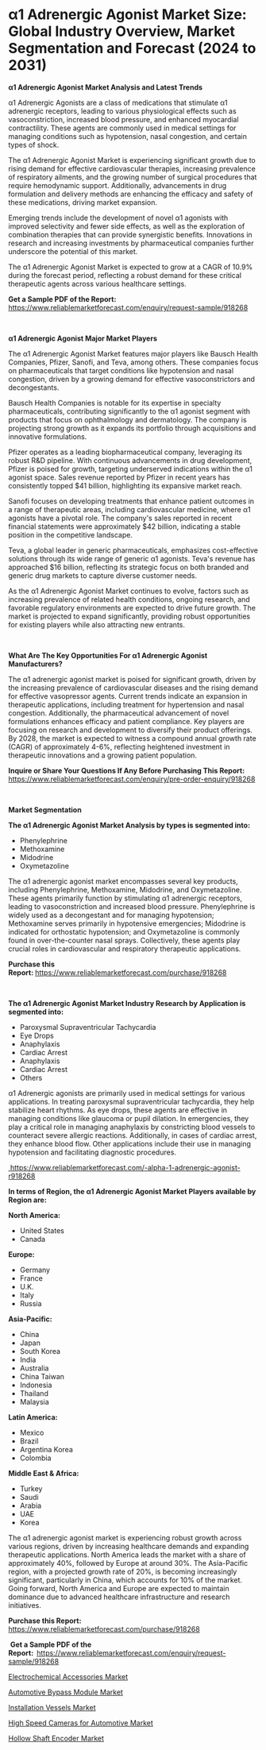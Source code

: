 <p><h1>α1 Adrenergic Agonist Market Size: Global Industry Overview, Market Segmentation and Forecast (2024 to 2031)</h1></p><p><strong>α1 Adrenergic Agonist Market Analysis and Latest Trends</strong></p>
<p><p>α1 Adrenergic Agonists are a class of medications that stimulate α1 adrenergic receptors, leading to various physiological effects such as vasoconstriction, increased blood pressure, and enhanced myocardial contractility. These agents are commonly used in medical settings for managing conditions such as hypotension, nasal congestion, and certain types of shock.</p><p>The α1 Adrenergic Agonist Market is experiencing significant growth due to rising demand for effective cardiovascular therapies, increasing prevalence of respiratory ailments, and the growing number of surgical procedures that require hemodynamic support. Additionally, advancements in drug formulation and delivery methods are enhancing the efficacy and safety of these medications, driving market expansion.</p><p>Emerging trends include the development of novel α1 agonists with improved selectivity and fewer side effects, as well as the exploration of combination therapies that can provide synergistic benefits. Innovations in research and increasing investments by pharmaceutical companies further underscore the potential of this market. </p><p>The α1 Adrenergic Agonist Market is expected to grow at a CAGR of 10.9% during the forecast period, reflecting a robust demand for these critical therapeutic agents across various healthcare settings.</p></p>
<p><strong>Get a Sample PDF of the Report:&nbsp;</strong> <a href="https://www.reliablemarketforecast.com/enquiry/request-sample/918268">https://www.reliablemarketforecast.com/enquiry/request-sample/918268</a></p>
<p>&nbsp;</p>
<p><strong>α1 Adrenergic Agonist Major Market Players</strong></p>
<p><p>The α1 Adrenergic Agonist Market features major players like Bausch Health Companies, Pfizer, Sanofi, and Teva, among others. These companies focus on pharmaceuticals that target conditions like hypotension and nasal congestion, driven by a growing demand for effective vasoconstrictors and decongestants.</p><p>Bausch Health Companies is notable for its expertise in specialty pharmaceuticals, contributing significantly to the α1 agonist segment with products that focus on ophthalmology and dermatology. The company is projecting strong growth as it expands its portfolio through acquisitions and innovative formulations.</p><p>Pfizer operates as a leading biopharmaceutical company, leveraging its robust R&D pipeline. With continuous advancements in drug development, Pfizer is poised for growth, targeting underserved indications within the α1 agonist space. Sales revenue reported by Pfizer in recent years has consistently topped $41 billion, highlighting its expansive market reach.</p><p>Sanofi focuses on developing treatments that enhance patient outcomes in a range of therapeutic areas, including cardiovascular medicine, where α1 agonists have a pivotal role. The company's sales reported in recent financial statements were approximately $42 billion, indicating a stable position in the competitive landscape.</p><p>Teva, a global leader in generic pharmaceuticals, emphasizes cost-effective solutions through its wide range of generic α1 agonists. Teva's revenue has approached $16 billion, reflecting its strategic focus on both branded and generic drug markets to capture diverse customer needs.</p><p>As the α1 Adrenergic Agonist Market continues to evolve, factors such as increasing prevalence of related health conditions, ongoing research, and favorable regulatory environments are expected to drive future growth. The market is projected to expand significantly, providing robust opportunities for existing players while also attracting new entrants.</p></p>
<p>&nbsp;</p>
<p><strong>What Are The Key Opportunities For α1 Adrenergic Agonist Manufacturers?</strong></p>
<p><p>The α1 adrenergic agonist market is poised for significant growth, driven by the increasing prevalence of cardiovascular diseases and the rising demand for effective vasopressor agents. Current trends indicate an expansion in therapeutic applications, including treatment for hypertension and nasal congestion. Additionally, the pharmaceutical advancement of novel formulations enhances efficacy and patient compliance. Key players are focusing on research and development to diversify their product offerings. By 2028, the market is expected to witness a compound annual growth rate (CAGR) of approximately 4-6%, reflecting heightened investment in therapeutic innovations and a growing patient population.</p></p>
<p><strong>Inquire or Share Your Questions If Any Before Purchasing This Report:</strong> <a href="https://www.reliablemarketforecast.com/enquiry/pre-order-enquiry/918268">https://www.reliablemarketforecast.com/enquiry/pre-order-enquiry/918268</a></p>
<p>&nbsp;</p>
<p><strong>Market Segmentation</strong></p>
<p><strong>The α1 Adrenergic Agonist Market Analysis by types is segmented into:</strong></p>
<p><ul><li>Phenylephrine</li><li>Methoxamine</li><li>Midodrine</li><li>Oxymetazoline</li></ul></p>
<p><p>The α1 adrenergic agonist market encompasses several key products, including Phenylephrine, Methoxamine, Midodrine, and Oxymetazoline. These agents primarily function by stimulating α1 adrenergic receptors, leading to vasoconstriction and increased blood pressure. Phenylephrine is widely used as a decongestant and for managing hypotension; Methoxamine serves primarily in hypotensive emergencies; Midodrine is indicated for orthostatic hypotension; and Oxymetazoline is commonly found in over-the-counter nasal sprays. Collectively, these agents play crucial roles in cardiovascular and respiratory therapeutic applications.</p></p>
<p><strong>Purchase this Report:&nbsp;</strong><a href="https://www.reliablemarketforecast.com/purchase/918268">https://www.reliablemarketforecast.com/purchase/918268</a></p>
<p>&nbsp;</p>
<p><strong>The α1 Adrenergic Agonist Market Industry Research by Application is segmented into:</strong></p>
<p><ul><li>Paroxysmal Supraventricular Tachycardia</li><li>Eye Drops</li><li>Anaphylaxis</li><li>Cardiac Arrest</li><li>Anaphylaxis</li><li>Cardiac Arrest</li><li>Others</li></ul></p>
<p><p>α1 Adrenergic agonists are primarily used in medical settings for various applications. In treating paroxysmal supraventricular tachycardia, they help stabilize heart rhythms. As eye drops, these agents are effective in managing conditions like glaucoma or pupil dilation. In emergencies, they play a critical role in managing anaphylaxis by constricting blood vessels to counteract severe allergic reactions. Additionally, in cases of cardiac arrest, they enhance blood flow. Other applications include their use in managing hypotension and facilitating diagnostic procedures.</p></p>
<p><a href="https://www.reliablemarketforecast.com/-alpha-1-adrenergic-agonist-r918268">&nbsp;https://www.reliablemarketforecast.com/-alpha-1-adrenergic-agonist-r918268</a></p>
<p><strong>In terms of Region, the α1 Adrenergic Agonist Market Players available by Region are:</strong></p>
<p>
    <p> <strong> North America: </strong>
        <ul>
            <li>United States</li>
            <li>Canada</li>
        </ul>
        </p> 
    <p> <strong> Europe: </strong>
        <ul>
            <li>Germany</li>
            <li>France</li>
            <li>U.K.</li>
            <li>Italy</li>
            <li>Russia</li>
        </ul>
        </p> 
    <p> <strong> Asia-Pacific: </strong>
        <ul>
            <li>China</li>
            <li>Japan</li>
            <li>South Korea</li>
            <li>India</li>
            <li>Australia</li>
            <li>China Taiwan</li>
            <li>Indonesia</li>
            <li>Thailand</li>
            <li>Malaysia</li>
        </ul>
        </p> 
    <p> <strong> Latin America: </strong>
        <ul>
            <li>Mexico</li>
            <li>Brazil</li>
            <li>Argentina Korea</li>
            <li>Colombia</li>
        </ul>
        </p> 
    <p> <strong> Middle East & Africa: </strong>
        <ul>
            <li>Turkey</li>
            <li>Saudi</li>
            <li>Arabia</li>
            <li>UAE</li>
            <li>Korea</li>
        </ul>
    </p>
    </p>
<p><p>The α1 adrenergic agonist market is experiencing robust growth across various regions, driven by increasing healthcare demands and expanding therapeutic applications. North America leads the market with a share of approximately 40%, followed by Europe at around 30%. The Asia-Pacific region, with a projected growth rate of 20%, is becoming increasingly significant, particularly in China, which accounts for 10% of the market. Going forward, North America and Europe are expected to maintain dominance due to advanced healthcare infrastructure and research initiatives.</p></p>
<p><strong>Purchase this Report: </strong><a href="https://www.reliablemarketforecast.com/purchase/918268">https://www.reliablemarketforecast.com/purchase/918268</a></p>
<p>&nbsp;<strong>Get a Sample PDF of the Report:&nbsp;&nbsp;</strong><a href="https://www.reliablemarketforecast.com/enquiry/request-sample/918268">https://www.reliablemarketforecast.com/enquiry/request-sample/918268</a></p>
<p><strong></strong></p>
<p><p><a href="https://medium.com/@aterneyax6/the-electrochemical-accessories-market-research-report-provides-an-in-depth-and-up-to-date-9f517a18ffd5">Electrochemical Accessories Market</a></p><p><a href="https://issuu.com/reportprime-2/docs/automotive-bypass-module-market-siz_2adc271c6d73bb">Automotive Bypass Module Market</a></p><p><a href="https://medium.com/@aterneyax6/the-global-installation-vessels-market-is-projected-to-experience-an-annual-growth-rate-of-6-1-b69e12823c34">Installation Vessels Market</a></p><p><a href="https://issuu.com/reportprime-2/docs/high-speed-cameras-for-automotive-m_c3bfc79fb71ede">High Speed Cameras for Automotive Market</a></p><p><a href="https://www.linkedin.com/pulse/global-hollow-shaft-encoder-market-size-share-analysis-product-8oonf?trackingId=6F83T19mTOexIItDkRDD0w%3D%3D">Hollow Shaft Encoder Market</a></p></p>